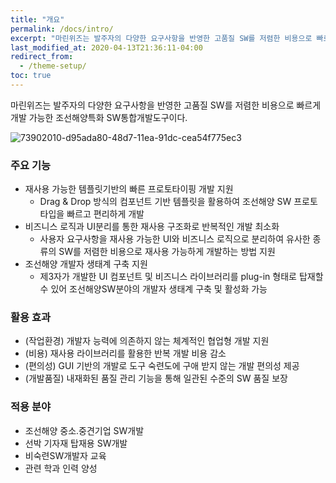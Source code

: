 ```yaml
---
title: "개요"
permalink: /docs/intro/
excerpt: "마린위즈는 발주자의 다양한 요구사항을 반영한 고품질 SW를 저렴한 비용으로 빠르게 개발 가능한 조선해양특화 SW통합개발도구이다."
last_modified_at: 2020-04-13T21:36:11-04:00
redirect_from:
  - /theme-setup/
toc: true
---
```


마린위즈는 발주자의 다양한 요구사항을 반영한 고품질 SW를 저렴한 비용으로 빠르게 개발 가능한 조선해양특화 SW통합개발도구이다.

![73902010-d95ada80-48d7-11ea-91dc-cea54f775ec3](https://user-images.githubusercontent.com/45934727/79520920-d7a95200-8092-11ea-87d6-d61306c913cb.jpg)

### 주요 기능
  - 재사용 가능한 템플릿기반의 빠른 프로토타이핑 개발 지원
    - Drag & Drop 방식의 컴포넌트 기반 템플릿을 활용하여 조선해양 SW 프로토타입을 빠르고 편리하게 개발
  - 비즈니스 로직과 UI분리를 통한 재사용 구조화로 반복적인 개발 최소화
    - 사용자 요구사항을 재사용 가능한 UI와 비즈니스 로직으로 분리하여 유사한 종류의 SW를 저렴한 비용으로 재사용 가능하게 개발하는 방법 지원
  - 조선해양 개발자 생태계 구축 지원
    - 제3자가 개발한 UI 컴포넌트 및 비즈니스 라이브러리를 plug-in 형태로 탑재할 수 있어 조선해양SW분야의 개발자 생태계 구축 및 활성화 가능

### 활용 효과
  - (작업환경) 개발자 능력에 의존하지 않는 체계적인 협업형 개발 지원
  - (비용) 재사용 라이브러리를 활용한 반복 개발 비용 감소
  - (편의성) GUI 기반의 개발로 도구 숙련도에 구애 받지 않는 개발 편의성 제공
  - (개발품질) 내재화된 품질 관리 기능을 통해 일관된 수준의 SW  품질 보장

### 적용 분야
  - 조선해양 중소.중견기업 SW개발
  - 선박 기자재 탑재용 SW개발
  - 비숙련SW개발자 교육
  - 관련 학과 인력 양성
